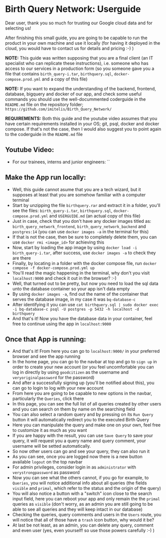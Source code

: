 # Birth Query Network: Userguide

Dear user, thank you so much for trusting our Google cloud data and for selecting us!

After finishing this small guide, you are going to be capable to run the product in your own machine and use it locally (for having it deployed in the cloud, you would have to contact us for details and pricing :-) )


**NOTE:** This guide was written supposing that you are a final client (an IT specialist who can replicate these instructions), i.e. someone who has access to our services in a production form (so you someone gave you a file that contains `birth_query-i.tar`, `birthquery.sql`, `docker-compose.prod.yml` and a copy of this file)

**NOTE:** If you want to expand the understanding of the backend, frontend, database, bigquery and docker of our app, and check some useful commands you should use the well-docummented coderguide in the `README.md` file on the repository folder; `https://github.com/imitelis/Birth_Query_Network/`

**REQUIREMENTS:** Both this guide and the youtube video assumes that you have certain requirements installed in your OS; git, psql, docker and docker compose. If that's not the case, then I would also suggest you to point again to the coderguide in the `README.md` file


## Youtube Video:
  *  For our trainees, interns and junior engineers: ``


## Make the App run locally:
  *  Well, this guide cannot asume that you are a tech wizard, but it supposes at least that you are somehow familiar with a computer terminal
  *  Start by unzipping the file `birthquery.rar` and extract it in a folder, you'll see the files: `birth_query-i.tar`, `birthquery.sql`, `docker-compose.prod.yml` and `USERGUIDE.md` (an actual copy of this file)
  *  Just in case, check that you don't have any docker images titled as: `birth_query_network_frontend`, `birth_query_network_backend` and `postgres:14` (you can use `docker images -a` in the terminal for this)
  *  If that is not the case, then be sure to completely delete them, you can use `docker rmi <image_id>` for achieving this
  *  Now, start by loading the app image by using `docker load -i birth_query-i.tar`, after success, use `docker images -a` to check they are there
  *  Finally, by locating in a folder with the docker compose file, run `docker compose -f docker-compose.prod.yml up`
  *  You'll read the magic happening in the terminal, why don't you visit `localhost:9000` and check it out in the browser? :-)
  *  Well, that turned out to be pretty, but now you need to load the sql data unto the database container so your app isn't data empty
  *  By using `docker images -a`, find out the name of the container that serves the database image, in my case it was `bq-database-c`
  *  After identifying it you can use `cat birthquery.sql | sudo docker exec -i bq-database-c psql -U postgres -p 5432 -h localhost -d birthquery`
  *  And that's it! Now you have the database data in your container, feel free to continue using the app in `localhost:9000`


## Once that App is running:
  *  And that's it! From here you can go to `localhost:9000/` in your preferred browser and see the app running
  *  In the home page, you can go to the navbar at top and go to `sign up` in order to create your new account (or you feel uncomfortable you can log in directly by using `goodcitizen` as the username and `veryoriginalpassword` for the password)
  *  And after a successfully signing up (you'll be notified about this), you can go to login to log with your new account
  *  From here you are going to be capable to new options in the navbar, particularly the `Queries`, click there
  *  In this page, you can see the full list of all queries created by other users and you can search on them by name on the searching field
  *  You can also select a random query and by pressing on its `Run Query` button it will automatically redirect you to the executed Birth Query
  *  Here you can manipulate the query and make one on your own, feel free to customize it as much as you want
  *  If you are happy with the result, you can use `Save Query` to save your query, it will request you a query name and query comment, your username will be setted automatically.
  *  So now other users can go and see your query, they can also run it
  *  As you can see, once you are logged now there is a new button available `logout` on the top navbar
  *  For admin privileges, consider login in as `administrator` with `verystrongpassword` as password
  *  Now you can see what the others cannot, if you go for example, to `Queries`, you will notice additional info about all queries (the fields `visible` and `primal`, which refer to the status and the origin of the query)
  *  You will also notice a button with a "switch" icon close to the search input field, here you can reboot your app and only remain the the `primal` queries as `visible` (don't worry, as an admin you are still going to be able to see all queries and they will keep intact in our database)
  *  Checking the queries, query comments and users in the `Users` route, you will notice that all of those have a `trash` icon button, why would it be?
  *  At last be not least, as an admin, you can delete any query, comment and even user (yes, even yourself! so use those powers carefully :-) )

